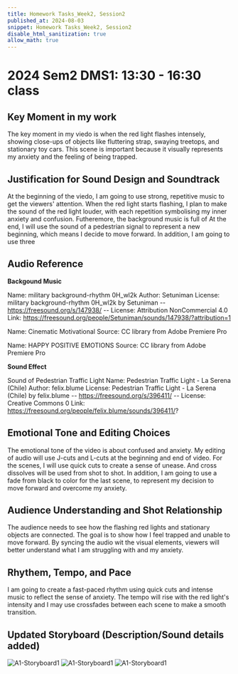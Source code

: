 ```yaml
---
title: Homework Tasks_Week2, Session2
published_at: 2024-08-03
snippet: Homework Tasks_Week2, Session2
disable_html_sanitization: true
allow_math: true
---
```

#  2024 Sem2 DMS1: 13:30 - 16:30 class

## Key Moment in my work ##
The key moment in my viedo is when the red light flashes intensely, showing close-ups of objects like fluttering strap, swaying treetops, and stationary toy cars. This scene is important because it visually represents my anxiety and the feeling of being trapped. 

## Justification for Sound Design and Soundtrack ##
At the beginning of the viedo, I am going to use strong, repetitive music to get the viewers' attention. When the red light starts flashing, I plan to make the sound of the red light louder, with each repetition symbolising my inner anxiety and confusion. Futheremore, the background music is full of At the end, I will use the sound of a pedestrian signal to represent a new beginning, which means I decide to move forward. In addition, I am going to use three 

## Audio Reference ## 
   
**Backgound Music**

   Name: military background-rhythm 0H_wl2k
   Author: Setuniman
   License: military background-rhythm 0H_wl2k by Setuniman -- https://freesound.org/s/147938/ -- License: Attribution NonCommercial 4.0
   Link: https://freesound.org/people/Setuniman/sounds/147938/?attribution=1


   Name: Cinematic Motivational
   Source:  CC library from Adobe Premiere Pro

   Name: HAPPY POSITIVE EMOTIONS
   Source: CC library from Adobe Premiere Pro

**Sound Effect**

Sound of Pedestrian Traffic Light
   Name: Pedestrian Traffic Light - La Serena (Chile)
   Author: felix.blume
   License: Pedestrian Traffic Light - La Serena (Chile) by felix.blume -- https://freesound.org/s/396411/ -- License: Creative Commons 0
   Link: https://freesound.org/people/felix.blume/sounds/396411/?

## Emotional Tone and Editing Choices ##
The emotional tone of the video is about confused and anxiety. My editing of audio will use J-cuts and L-cuts at the beginning and end of video. For the scenes, I will use quick cuts to create a sense of unease. And cross dissolves will be used from shot to shot. In addition, I am going to use a fade from black to color for the last scene, to represent my decision to move forward and overcome my anxiety. 

## Audience Understanding and Shot Relationship ##
The audience needs to see how the flashing red lights and stationary objects are connected. The goal is to show how I feel trapped and unable to move forward. By syncing the audio wit the visual elements, viewers will better understand what I am struggling with and my anxiety.

## Rhythem, Tempo, and Pace ##
I am going to create a fast-paced rhythm using quick cuts and intense music to reflect the sense of anxiety. The tempo will rise with the red light's intensity and I may use crossfades between each scene to make a smooth transition.


## Updated Storyboard (Description/Sound details added) ##

![A1-Storyboard1](Page1(updated).jpg)
![A1-Storyboard1](Page2(updated).jpg)
![A1-Storyboard1](Page3(updated).jpg)


